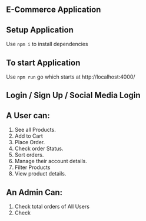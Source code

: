 ## E-Commerce Application

## Setup Application

Use `npm i` to install dependencies

## To start Application 

Use `npm run` go which starts at http://localhost:4000/

##  Login / Sign Up / Social Media Login 

## A User can: 

1. See all Products.
2. Add to Cart 
3. Place Order.
4. Check order Status.
5. Sort orders.
6. Manage their account details. 
7. Filter Products
8. View product details.

## An Admin Can: 

1. Check total orders of All Users
2. Check 
